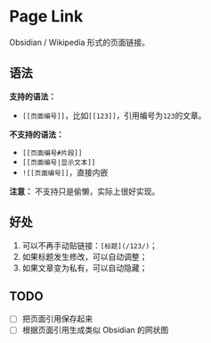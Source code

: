 # Page Link

Obsidian / Wikipedia 形式的页面链接。

## 语法

**支持的语法：**

* `[[页面编号]]`，比如`[[123]]`，引用编号为`123`的文章。

**不支持的语法：**

* `[[页面编号#片段]]`
* `[[页面编号|显示文本]]`
* `![[页面编号]]`，直接内嵌

**注意：** 不支持只是偷懒，实际上很好实现。

## 好处

1. 可以不再手动贴链接：`[标题](/123/)`；
2. 如果标题发生修改，可以自动调整；
3. 如果文章变为私有，可以自动隐藏；

## TODO

- [ ] 把页面引用保存起来
- [ ] 根据页面引用生成类似 Obsidian 的网状图

